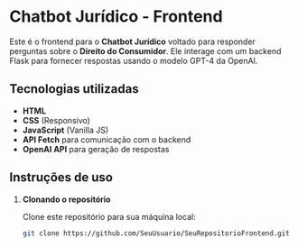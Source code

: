 # Chatbot Jurídico - Frontend

Este é o frontend para o **Chatbot Jurídico** voltado para responder perguntas sobre o **Direito do Consumidor**. Ele interage com um backend Flask para fornecer respostas usando o modelo GPT-4 da OpenAI.

## Tecnologias utilizadas

- **HTML**
- **CSS** (Responsivo)
- **JavaScript** (Vanilla JS)
- **API Fetch** para comunicação com o backend
- **OpenAI API** para geração de respostas

## Instruções de uso

1. **Clonando o repositório**

   Clone este repositório para sua máquina local:

   ```bash
   git clone https://github.com/SeuUsuario/SeuRepositorioFrontend.git
